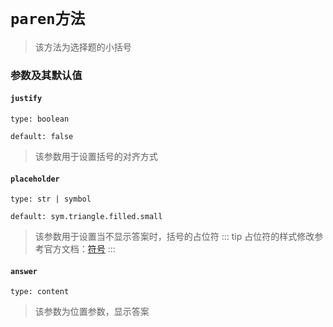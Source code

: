 # `paren方法`

>该方法为选择题的小括号

### 参数及其默认值

#### `justify`

`type: boolean`

`default: false`

>该参数用于设置括号的对齐方式

#### `placeholder`

`type: str | symbol`

`default: sym.triangle.filled.small`

>该参数用于设置当不显示答案时，括号的占位符
::: tip
占位符的样式修改参考官方文档：[符号](https://typst.app/docs/reference/symbols/)
:::
#### `answer`

`type: content`

>该参数为位置参数，显示答案